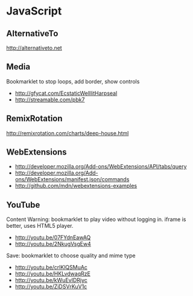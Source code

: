 JavaScript
==========

AlternativeTo
-------------

<http://alternativeto.net>

Media
-----

Bookmarklet to stop loops, add border, show controls

- <http://gfycat.com/EcstaticWelllitHarpseal>
- <http://streamable.com/pbk7>

RemixRotation
-------------

<http://remixrotation.com/charts/deep-house.html>

WebExtensions
-------------

- <http://developer.mozilla.org/Add-ons/WebExtensions/API/tabs/query>
- <http://developer.mozilla.org/Add-ons/WebExtensions/manifest.json/commands>
- <http://github.com/mdn/webextensions-examples>

YouTube
-------

Content Warning: bookmarklet to play video without logging in. iframe is
better, uses HTML5 player.

- <http://youtu.be/07FYdnEawAQ>
- <http://youtu.be/2NkugVsgEw4>

Save: bookmarklet to choose quality and mime type

- <http://youtu.be/crlKlQSMuAc>
- <http://youtu.be/HKLvdwaqRzE>
- <http://youtu.be/kWuEvIDRjyc>
- <http://youtu.be/ZiDSVrKuV1c>
